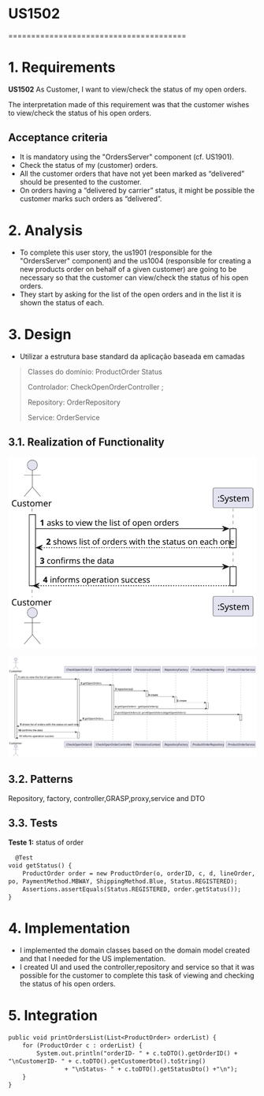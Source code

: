 # US1502
=======================================

# 1. Requirements

**US1502** As Customer, I want to view/check the status of my open orders.

The interpretation made of this requirement was that the customer wishes to view/check the status of his open orders.


## Acceptance criteria
* It is mandatory using the "OrdersServer" component (cf. US1901).
* Check the status of my (customer) orders. 
* All the customer orders that have not yet been marked as “delivered” should be presented to the customer.
* On orders having a “delivered by carrier” status, it might be possible the customer marks such orders as “delivered”.

# 2. Analysis
* To complete this user story, the  us1901 (responsible for the "OrdersServer" component) and the  us1004 (responsible for 
creating a new products order on behalf of a given customer) are going to be necessary so that the customer can 
view/check the status of his open orders.
* They start by asking for the list of the open orders and in the list it is shown the status of each.

# 3. Design
* Utilizar a estrutura base standard da aplicação baseada em camadas 

>   Classes do domínio: ProductOrder Status
>
>   Controlador:  CheckOpenOrderController   ;
>
>   Repository:   OrderRepository
>
>   Service:  OrderService


## 3.1. Realization of Functionality
![SSD](US1502_SSD.svg)

![SD](US1502_SD.svg)


## 3.2. Patterns

Repository, factory, controller,GRASP,proxy,service and DTO

## 3.3. Tests
**Teste 1:** status of order

      @Test
    void getStatus() {
        ProductOrder order = new ProductOrder(o, orderID, c, d, lineOrder, po, PaymentMethod.MBWAY, ShippingMethod.Blue, Status.REGISTERED);
        Assertions.assertEquals(Status.REGISTERED, order.getStatus());
    }

# 4. Implementation

* I implemented the domain classes based on the domain model created and that I needed for the US implementation.
* I created UI and used the controller,repository and service so that it was possible for the customer to complete this
task of viewing and checking the status of his open orders.

# 5. Integration

    public void printOrdersList(List<ProductOrder> orderList) {
        for (ProductOrder c : orderList) {
            System.out.println("orderID- " + c.toDTO().getOrderID() + "\nCustomerID- " + c.toDTO().getCustomerDto().toString()
                    + "\nStatus- " + c.toDTO().getStatusDto() +"\n");
        }
    }




